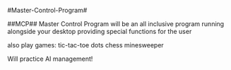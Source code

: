 #Master-Control-Program#

##MCP##
Master Control Program will be an all inclusive program running alongside your desktop providing special functions for the user

also play games:
  tic-tac-toe
  dots
  chess
  minesweeper
  
Will practice AI management!
